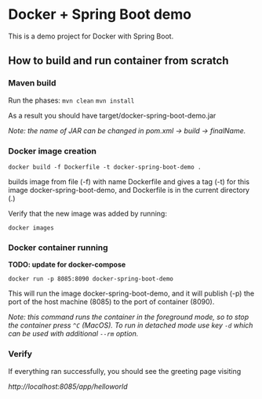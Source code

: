 # Docker + Spring Boot demo
 This is a demo project for Docker with Spring Boot.
 
## How to build and run container from scratch

### Maven build

Run the phases:
`mvn clean`
`mvn install`

As a result you should have target/docker-spring-boot-demo.jar

_Note: the name of JAR can be changed in pom.xml -> build -> finalName._

### Docker image creation

`docker build -f Dockerfile -t docker-spring-boot-demo .`

builds image from file (-f) with name Dockerfile and gives a tag (-t) for this image docker-spring-boot-demo, and Dockerfile is in the current directory (.)

Verify that the new image was added by running:

`docker images`

### Docker container running
**TODO: update for docker-compose**

`docker run -p 8085:8090 docker-spring-boot-demo`

This will run the image docker-spring-boot-demo, and it will publish (-p) the port of the host machine (8085) to the port of container (8090).

_Note: this command runs the container in the foreground mode, so to stop the container press `^C` (MacOS). To run in detached mode use key `-d` which can be used with additional `--rm` option._

### Verify

If everything ran successfully, you should see the greeting page visiting

_http://localhost:8085/app/helloworld_

